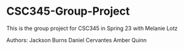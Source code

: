 # CSC345-Group-Project

This is the group project for CSC345 in Spring 23 with Melanie Lotz

Authors:
Jackson Burns
Daniel Cervantes
Amber Quinn